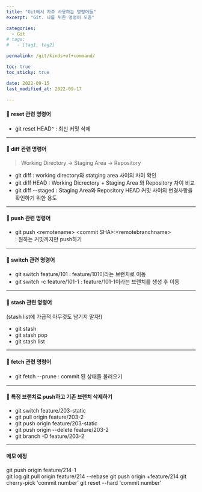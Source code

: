 ```yaml
---
title: "Git에서 자주 사용하는 명령어들"
excerpt: "Git. 나를 위한 명렁어 모음"

categories:
  - Git
# tags:
#   - [tag1, tag2]

permalink: /git/kinds+of+command/

toc: true
toc_sticky: true

date: 2022-09-15
last_modified_at: 2022-09-17

---
```


#### <b>🧩 reset 관련 명령어</b>
* git reset HEAD^ : 최신 커밋 삭제 <br>

---

#### <b>🧩 diff 관련 명령어</b>
> Working Directory -> Staging Area -> Repository <br>

* git diff : working directory와 statging area 사이의 차이 확인 <br>
* git diff HEAD : Working Dicrectory + Staging Area 와 Repository 차이 비교 <br>
* git diff --staged : Staging Area와 Repository HEAD 커밋 사이의 변경사항을 확인하기 위한 용도

---

#### <b>🧩 push 관련 명령어</b>
* git push \<remotename> \<commit SHA>:\<remotebranchname> <br> : 원하는 커밋까지만 push하기

---

#### <b>🧩 switch 관련 명령어</b>
* git switch feature/101 : feature/101이라는 브랜치로 이동
* git switch -c feature/101-1 : feature/101-1이라는 브랜치를 생성 후 이동

---

#### <b>🧩 stash 관련 명령어</b>
(stash list에 가급적 아무것도 남기지 말자!)
* git stash
* git stash pop
* git stash list

---

#### <b>🧩 fetch 관련 명령어</b>
* git fetch --prune : commit 된 상태들 불러오기


---

#### <b>🧩 특정 브랜치로 push하고 기존 브랜치 삭제하기</b>
* git switch feature/203-static
* git pull origin feature/203-2
* git push origin feature/203-static
* git push origin --delete feature/203-2
* git branch -D feature/203-2


--- 


#### 메모 예정
git push origin feature/214-1   
git log
git pull origin feature/214 --rebase
git push origin +feature/214
git cherry-pick 'commit number'
git reset --hard 'commit number'
